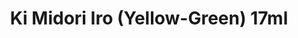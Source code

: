 ---
title: "Ki Midori Iro (Yellow-Green) 17ml"
price: "300" 
desc: "Akrilna boja 17mL"
img_path: "/assets/img/AK2266.jpg"
brand: "AK "
available: true
special_offer: false
new: false
soon: false
cat: "020000"
subcat: "020200"
subsubcat: "020203"
sifra: "AK2266"
---